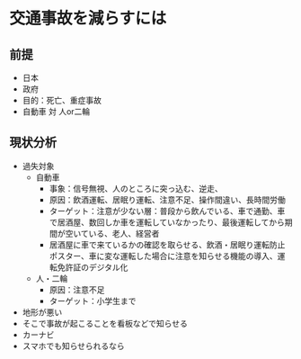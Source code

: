 # 交通事故を減らすには
## 前提
- 日本
- 政府
- 目的：死亡、重症事故
- 自動車 対 人or二輪
## 現状分析
- 過失対象
  - 自動車
    - 事象：信号無視、人のところに突っ込む、逆走、
    - 原因：飲酒運転、居眠り運転、注意不足、操作間違い、長時間労働
    - ターゲット：注意が少ない層：普段から飲んでいる、車で通勤、車で居酒屋、数回しか車を運転していなかったり、最後運転してから期間が空いている、老人、経営者
    - 居酒屋に車で来ているかの確認を取らせる、飲酒・居眠り運転防止ポスター、車に変な運転した場合に注意を知らせる機能の導入、運転免許証のデジタル化
  - 人・二輪
    - 原因：注意不足
    - ターゲット：小学生まで
 - 地形が悪い
  - そこで事故が起こることを看板などで知らせる
  - カーナビ
  - スマホでも知らせられるなら
